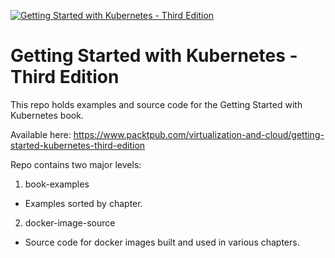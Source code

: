 [![Getting Started with Kubernetes - Third Edition](https://d255esdrn735hr.cloudfront.net/sites/default/files/imagecache/ppv4_main_book_cover/B06302_MockupCover.jpg "Getting Started with Kubernetes - Third Edition")](https://www.packtpub.com/virtualization-and-cloud/getting-started-kubernetes-third-edition)

# Getting Started with Kubernetes - Third Edition

This repo holds examples and source code for the Getting Started with Kubernetes book.

Available here: https://www.packtpub.com/virtualization-and-cloud/getting-started-kubernetes-third-edition

Repo contains two major levels:

1. book-examples
  * Examples sorted by chapter.

2. docker-image-source
  * Source code for docker images built and used in various chapters.
